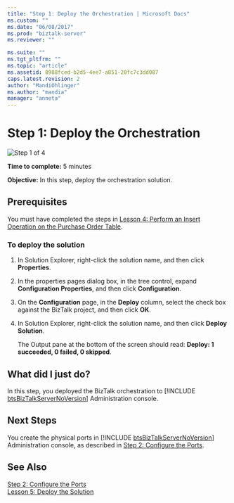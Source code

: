 ```yaml
---
title: "Step 1: Deploy the Orchestration | Microsoft Docs"
ms.custom: ""
ms.date: "06/08/2017"
ms.prod: "biztalk-server"
ms.reviewer: ""

ms.suite: ""
ms.tgt_pltfrm: ""
ms.topic: "article"
ms.assetid: 8988fced-b2d5-4ee7-a851-20fc7c3dd087
caps.latest.revision: 2
author: "MandiOhlinger"
ms.author: "mandia"
manager: "anneta"
---
```

# Step 1: Deploy the Orchestration
![Step 1 of 4](../../adapters-and-accelerators/adapter-oracle-ebs/media/step-1of4.gif "Step_1of4")  
  
 **Time to complete:** 5 minutes  
  
 **Objective:** In this step, deploy the orchestration solution.  
  
## Prerequisites  
 You must have completed the steps in [Lesson 4: Perform an Insert Operation on the Purchase Order Table](../../adapters-and-accelerators/adapter-sql/lesson-4-perform-an-insert-operation-on-the-purchase-order-table.md).  
  
### To deploy the solution  
  
1.  In Solution Explorer, right-click the solution name, and then click **Properties**.  
  
2.  In the properties pages dialog box, in the tree control, expand **Configuration Properties**, and then click **Configuration**.  
  
3.  On the **Configuration** page, in the **Deploy** column, select the check box against the BizTalk project, and then click **OK**.  
  
4.  In Solution Explorer, right-click the solution name, and then click **Deploy Solution**.  
  
     The Output pane at the bottom of the screen should read: **Deploy: 1 succeeded, 0 failed, 0 skipped**.  
  
## What did I just do?  
 In this step, you deployed the BizTalk orchestration to [!INCLUDE [btsBizTalkServerNoVersion](../../includes/btsbiztalkservernoversion-md.md)] Administration console.  
  
## Next Steps  
 You create the physical ports in [!INCLUDE [btsBizTalkServerNoVersion](../../includes/btsbiztalkservernoversion-md.md)] Administration console, as described in [Step 2: Configure the Ports](../../adapters-and-accelerators/adapter-sql/step-2-configure-the-ports.md).  
  
## See Also  
 [Step 2: Configure the Ports](../../adapters-and-accelerators/adapter-sql/step-2-configure-the-ports.md)   
 [Lesson 5: Deploy the Solution](../../adapters-and-accelerators/adapter-sql/lesson-5-deploy-the-solution.md)